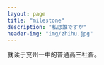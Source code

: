 ```yaml
---
layout: page
title: "milestone"
description: "私は誰ですか"
header-img: "img/zhihu.jpg"
---
```


就读于兖州一中的普通高三社畜。






